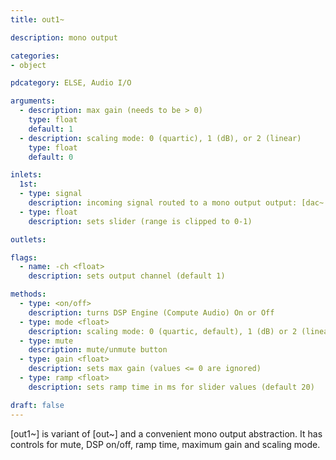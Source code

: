 ```yaml
---
title: out1~

description: mono output

categories:
- object

pdcategory: ELSE, Audio I/O

arguments:
  - description: max gain (needs to be > 0)
    type: float
    default: 1
  - description: scaling mode: 0 (quartic), 1 (dB), or 2 (linear)
    type: float
    default: 0

inlets:
  1st:
  - type: signal
    description: incoming signal routed to a mono output output: [dac~ 1]
  - type: float
    description: sets slider (range is clipped to 0-1)

outlets:

flags:
  - name: -ch <float>
    description: sets output channel (default 1)

methods:
  - type: <on/off>
    description: turns DSP Engine (Compute Audio) On or Off
  - type: mode <float>
    description: scaling mode: 0 (quartic, default), 1 (dB) or 2 (linear)
  - type: mute
    description: mute/unmute button
  - type: gain <float>
    description: sets max gain (values <= 0 are ignored)
  - type: ramp <float>
    description: sets ramp time in ms for slider values (default 20)

draft: false
---
```


[out1~] is variant of [out~] and a convenient mono output abstraction. It has controls for mute, DSP on/off, ramp time, maximum gain and scaling mode.
